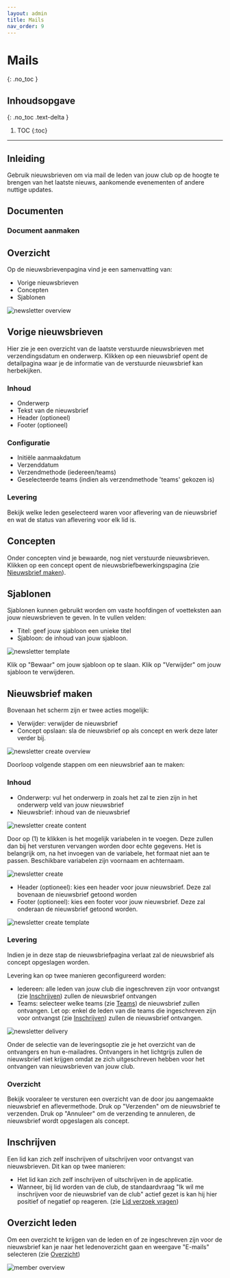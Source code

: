 ```yaml
---
layout: admin
title: Mails
nav_order: 9
---
```


# Mails
{: .no_toc }

## Inhoudsopgave
{: .no_toc .text-delta }

1. TOC
{:toc}

---
## Inleiding
Gebruik nieuwsbrieven om via mail de leden van jouw club op de hoogte te brengen van het laatste nieuws, aankomende evenementen of andere nuttige updates.

## Documenten

### Document aanmaken

## Overzicht 
Op de nieuwsbrievenpagina vind je een samenvatting van:
- Vorige nieuwsbrieven
- Concepten
- Sjablonen

![newsletter overview](/assets/images/newsletter_overview.png)

## Vorige nieuwsbrieven

Hier zie je een overzicht van de laatste verstuurde nieuwsbrieven met verzendingsdatum en onderwerp. Klikken op een nieuwsbrief opent de detailpagina waar je de informatie van de verstuurde nieuwsbrief
kan herbekijken.

### Inhoud

- Onderwerp
- Tekst van de nieuwsbrief
- Header (optioneel)
- Footer (optioneel)

### Configuratie

- Initiële aanmaakdatum
- Verzenddatum
- Verzendmethode (iedereen/teams)
- Geselecteerde teams (indien als verzendmethode 'teams' gekozen is)

### Levering
Bekijk welke leden geselecteerd waren voor aflevering van de nieuwsbrief en wat de status van aflevering voor elk lid is.

## Concepten

Onder concepten vind je bewaarde, nog niet verstuurde nieuwsbrieven. Klikken op een concept opent de nieuwsbriefbewerkingspagina (zie [Nieuwsbrief maken](#nieuwsbrief-maken)).

## Sjablonen

Sjablonen kunnen gebruikt worden om vaste hoofdingen of voetteksten aan jouw nieuwsbrieven te geven.
In te vullen velden:

- Titel: geef jouw sjabloon een unieke titel 
- Sjabloon: de inhoud van jouw sjabloon.

![newsletter template](/assets/images/newsletter_template.png)

Klik op "Bewaar" om jouw sjabloon op te slaan. Klik op "Verwijder" om jouw sjabloon te verwijderen.

## Nieuwsbrief maken

Bovenaan het scherm zijn er twee acties mogelijk:
- Verwijder: verwijder de nieuwsbrief
- Concept opslaan: sla de nieuwsbrief op als concept en werk deze later verder bij.

![newsletter create overview](/assets/images/newsletter_create_top.png)

Doorloop volgende stappen om een nieuwsbrief aan te maken:

### Inhoud

- Onderwerp: vul het onderwerp in zoals het zal te zien zijn in het onderwerp veld van jouw nieuwsbrief
- Nieuwsbrief: inhoud van de nieuwsbrief

![newsletter create content](/assets/images/newsletter_create_content.png)

Door op (1) te klikken is het mogelijk variabelen in te voegen. Deze zullen dan bij het versturen vervangen worden door echte gegevens. Het is belangrijk om, na het invoegen van de variabele, het formaat
niet aan te passen. Beschikbare variabelen zijn voornaam en achternaam.

![newsletter create](/assets/images/newsletter_create_variable.png)

- Header (optioneel): kies een header voor jouw nieuwsbrief. Deze zal bovenaan de nieuwsbrief getoond worden
- Footer (optioneel): kies een footer voor jouw nieuwsbrief. Deze zal onderaan de nieuwsbrief getoond worden.

![newsletter create template](/assets/images/newsletter_create_template.png)

### Levering

Indien je in deze stap de nieuwsbriefpagina verlaat zal de nieuwsbrief als concept opgeslagen worden.

Levering kan op twee manieren geconfigureerd worden:
- Iedereen: alle leden van jouw club die ingeschreven zijn voor ontvangst (zie [Inschrijven](#inschrijven)) zullen de nieuwsbrief ontvangen
- Teams: selecteer welke teams (zie [Teams](settings.md#teams)) de nieuwsbrief zullen ontvangen. Let op: enkel de leden van die teams die ingeschreven zijn voor ontvangst 
(zie [Inschrijven](#inschrijven)) zullen de nieuwsbrief ontvangen.

![newsletter delivery](/assets/images/newsletter_delivery.png)

Onder de selectie van de leveringsoptie zie je het overzicht van de ontvangers en hun e-mailadres. Ontvangers in het lichtgrijs zullen de nieuwsbrief niet krijgen omdat ze zich uitgeschreven hebben
voor het ontvangen van nieuwsbrieven van jouw club.

### Overzicht

Bekijk vooraleer te versturen een overzicht van de door jou aangemaakte nieuwsbrief en aflevermethode. Druk op "Verzenden" om de nieuwsbrief te verzenden. 
Druk op "Annuleer" om de verzending te annuleren, de nieuwsbrief wordt opgeslagen als concept.

## Inschrijven

Een lid kan zich zelf inschrijven of uitschrijven voor ontvangst van nieuwsbrieven. Dit kan op twee manieren:

- Het lid kan zich zelf inschrijven of uitschrijven in de applicatie.
- Wanneer, bij lid worden van de club, de standaardvraag "Ik wil me inschrijven voor de nieuwsbrief van de club" actief gezet is kan hij 
hier positief of negatief op reageren. (zie [Lid verzoek vragen](settings.md#lid-verzoek-vragen))

## Overzicht leden

Om een overzicht te krijgen van de leden en of ze ingeschreven zijn voor de nieuwsbrief kan je naar het ledenoverzicht gaan en weergave "E-mails" selecteren (zie [Overzicht](member-management.md#overzicht))

![member overview](/assets/images/newsletter_member_overview.png)

